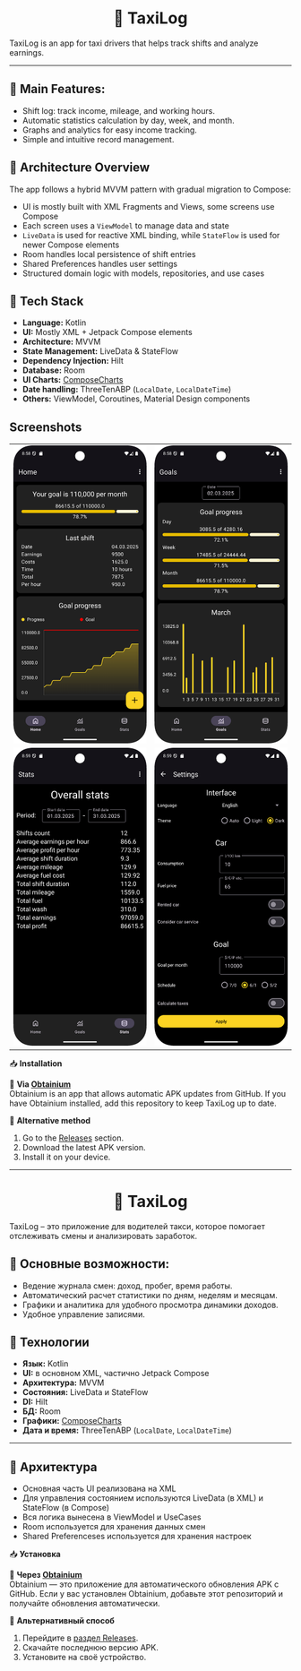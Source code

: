 <h1 align="center">🚖 TaxiLog</h1>

TaxiLog is an app for taxi drivers that helps track shifts and analyze earnings.

---

## 📌 **Main Features:**

-  Shift log: track income, mileage, and working hours.  
-  Automatic statistics calculation by day, week, and month.  
-  Graphs and analytics for easy income tracking.  
-  Simple and intuitive record management.  

## 🧩 Architecture Overview

The app follows a hybrid MVVM pattern with gradual migration to Compose:

- UI is mostly built with XML Fragments and Views, some screens use Compose
- Each screen uses a `ViewModel` to manage data and state
- `LiveData` is used for reactive XML binding, while `StateFlow` is used for newer Compose elements
- Room handles local persistence of shift entries
- Shared Preferences handles user settings
- Structured domain logic with models, repositories, and use cases


## 🧱 Tech Stack

- **Language:** Kotlin  
- **UI:** Mostly XML + Jetpack Compose elements  
- **Architecture:** MVVM  
- **State Management:** LiveData & StateFlow  
- **Dependency Injection:** Hilt  
- **Database:** Room  
- **UI Charts:** [ComposeCharts](https://github.com/ehsannarmani/ComposeCharts)<br>
- **Date handling:** ThreeTenABP (`LocalDate`, `LocalDateTime`)  
- **Others:** ViewModel, Coroutines, Material Design components  

## Screenshots

<table>
  <tr>
    <td><img src="screenshots/home_screen.png" alt="Home screen" width="250"/></td>
    <td><img src="screenshots/goal_screen.png" alt="Goal screen" width="250"/></td>
  </tr>
  <tr>
    <td><img src="screenshots/stats_screen.png" alt="Stats screen" width="250"/></td>
    <td><img src="screenshots/settings_screen.png" alt="Settings" width="250"/></td>
  </tr>
</table>

📥 **Installation**  

🔹 **Via [Obtainium](https://github.com/ImranR98/Obtainium)**  
Obtainium is an app that allows automatic APK updates from GitHub. If you have Obtainium installed, add this repository to keep TaxiLog up to date.  

🔹 **Alternative method**  
1. Go to the [Releases](https://github.com/HSact/TaxiLog/releases) section.  
2. Download the latest APK version.  
3. Install it on your device.  

---

<h1 align="center">🚖 TaxiLog</h1> 

TaxiLog – это приложение для водителей такси, которое помогает отслеживать смены и анализировать заработок.  

## 📌 **Основные возможности:**  

-  Ведение журнала смен: доход, пробег, время работы.  
-  Автоматический расчет статистики по дням, неделям и месяцам.  
-  Графики и аналитика для удобного просмотра динамики доходов.  
-  Удобное управление записями.  

## 🧱 Технологии

- **Язык:** Kotlin  
- **UI:** в основном XML, частично Jetpack Compose  
- **Архитектура:** MVVM  
- **Состояния:** LiveData и StateFlow  
- **DI:** Hilt  
- **БД:** Room  
- **Графики:** [ComposeCharts](https://github.com/ehsannarmani/ComposeCharts)<br>
- **Дата и время:** ThreeTenABP (`LocalDate`, `LocalDateTime`)  

---

## 🧩 Архитектура

- Основная часть UI реализована на XML  
- Для управления состоянием используются LiveData (в XML) и StateFlow (в Compose)  
- Вся логика вынесена в ViewModel и UseCases  
- Room используется для хранения данных смен
- Shared Preferenceses используется для хранения настроек

📥 **Установка**  

🔹 **Через [Obtainium](https://github.com/ImranR98/Obtainium)**  
Obtainium — это приложение для автоматического обновления APK с GitHub. Если у вас установлен Obtainium, добавьте этот репозиторий и получайте обновления автоматически.  

🔹 **Альтернативный способ**  
1. Перейдите в [раздел Releases](https://github.com/HSact/TaxiLog/releases).  
2. Скачайте последнюю версию APK.  
3. Установите на своё устройство.
